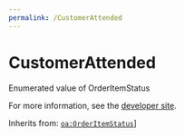 ```yaml
---
permalink: /CustomerAttended
---
```


# CustomerAttended
Enumerated value of OrderItemStatus

For more information, see the [developer site](https://developer.openactive.io/data-model/types/customerattended).

Inherits from: [`oa:OrderItemStatus`](https://openactive.io/OrderItemStatus)]
